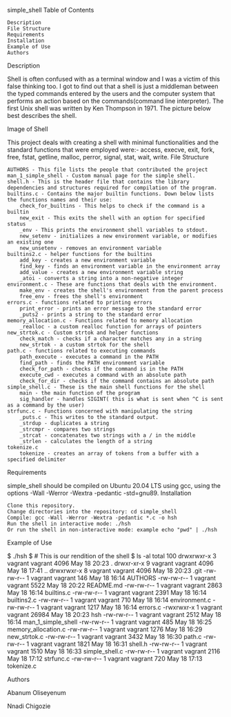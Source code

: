 simple_shell
Table of Contents

    Description
    File Structure
    Requirements
    Installation
    Example of Use
    Authors

Description

Shell is often confused with as a terminal window and I was a victim of this false thinking too. I got to find out that a shell is just a middleman between the typed commands entered by the users and the computer system that performs an action based on the commands(command line interpreter). The first Unix shell was written by Ken Thompson in 1971. The picture below best describes the shell.

Image of Shell

This project deals with creating a shell with minimal functionalities and the standard functions that were employed were:- access, execve, exit, fork, free, fstat, getline, malloc, perror, signal, stat, wait, write.
File Structure

    AUTHORS - This file lists the people that contributed the project
    man_1_simple_shell - Custom manual page for the simple shell.
    shell.h - This is the header file that contains the library dependencies and structures required for compilation of the program.
    builtins.c - Contains the major builtin functions. Down below lists the functions names and their use:
        check_for_builtins - This helps to check if the command is a builtin
        new_exit - This exits the shell with an option for specified status
        _env - This prints the environment shell variables to stdout.
        new_setenv - initializes a new environment variable, or modifies an existing one
        new_unsetenv - removes an environment variable
    builtins2.c - helper functions for the builtins
        add_key - creates a new environment variable
        find_key - finds an environment variable in the environment array
        add_value - creates a new environment variable string
        _atoi - converts a string into a non-negative integer
    environment.c - These are functions that deals with the environment.
        make_env - creates the shell's environment from the parent process
        free_env - frees the shell's environment
    errors.c - functions related to printing errors
        print_error - prints an error message to the standard error
        _puts2 - prints a string to the standard error
    memory_allocation.c - Functions related to memory allocation
        _realloc - a custom realloc function for arrays of pointers
    new_strtok.c - Custom strtok and helper functions
        check_match - checks if a character matches any in a string
        new_strtok - a custom strtok for the shell
    path.c - functions related to executing commands
        path_execute - executes a command in the PATH
        find_path - finds the PATH environment variable
        check_for_path - checks if the command is in the PATH
        execute_cwd - executes a command with an absolute path
        check_for_dir - checks if the command contains an absolute path
    simple_shell.c - These is the main shell functions for the shell
        main - the main function of the program
        sig_handler - handles SIGINT( this is what is sent when ^C is sent as a command by the user)
    strfunc.c - Functions concerned with manipulating the string
        _puts.c - This writes to the standard output.
        _strdup - duplicates a string
        _strcmpr - compares two strings
        _strcat - concatenates two strings with a / in the middle
        _strlen - calculates the length of a string
    tokenize.c
        tokenize - creates an array of tokens from a buffer with a specified delimiter

Requirements

simple_shell should be compiled on Ubuntu 20.04 LTS using gcc, using the options -Wall -Werror -Wextra -pedantic -std=gnu89.
Installation

    Clone this repository.
    Change directories into the repository: cd simple_shell
    Compile: gcc -Wall -Werror -Wextra -pedantic *.c -o hsh
    Run the shell in interactive mode: ./hsh
    Or run the shell in non-interactive mode: example echo "pwd" | ./hsh

Example of Use

$ ./hsh
$ # This is our rendition of the shell
$ ls -al
total 100
drwxrwxr-x 3 vagrant vagrant  4096 May 18 20:23 .
drwxr-xr-x 9 vagrant vagrant  4096 May 18 17:41 ..
drwxrwxr-x 8 vagrant vagrant  4096 May 18 20:23 .git
-rw-rw-r-- 1 vagrant vagrant   146 May 18 16:14 AUTHORS
-rw-rw-r-- 1 vagrant vagrant  5522 May 18 20:22 README.md
-rw-rw-r-- 1 vagrant vagrant  2863 May 18 16:14 builtins.c
-rw-rw-r-- 1 vagrant vagrant  2391 May 18 16:14 builtins2.c
-rw-rw-r-- 1 vagrant vagrant   710 May 18 16:14 environment.c
-rw-rw-r-- 1 vagrant vagrant  1217 May 18 16:14 errors.c
-rwxrwxr-x 1 vagrant vagrant 26984 May 18 20:23 hsh
-rw-rw-r-- 1 vagrant vagrant  2512 May 18 16:14 man_1_simple_shell
-rw-rw-r-- 1 vagrant vagrant   485 May 18 16:25 memory_allocation.c
-rw-rw-r-- 1 vagrant vagrant  1276 May 18 16:29 new_strtok.c
-rw-rw-r-- 1 vagrant vagrant  3432 May 18 16:30 path.c
-rw-rw-r-- 1 vagrant vagrant  1821 May 18 16:31 shell.h
-rw-rw-r-- 1 vagrant vagrant  1510 May 18 16:33 simple_shell.c
-rw-rw-r-- 1 vagrant vagrant  2116 May 18 17:12 strfunc.c
-rw-rw-r-- 1 vagrant vagrant   720 May 18 17:13 tokenize.c

Authors

Abanum Oliseyenum

Nnadi Chigozie
